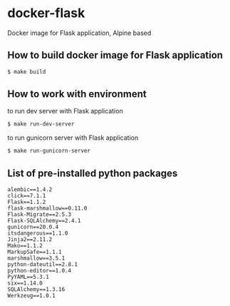 # docker-flask

Docker image for Flask application, Alpine based

## How to build docker image for Flask application

```sh
$ make build
```

## How to work with environment

to run dev server with Flask application
```sh
$ make run-dev-server
```

to run gunicorn server with Flask application
```sh
$ make run-gunicorn-server
```

## List of pre-installed python packages

```
alembic==1.4.2
click==7.1.1
Flask==1.1.2
flask-marshmallow==0.11.0
Flask-Migrate==2.5.3
Flask-SQLAlchemy==2.4.1
gunicorn==20.0.4
itsdangerous==1.1.0
Jinja2==2.11.2
Mako==1.1.2
MarkupSafe==1.1.1
marshmallow==3.5.1
python-dateutil==2.8.1
python-editor==1.0.4
PyYAML==5.3.1
six==1.14.0
SQLAlchemy==1.3.16
Werkzeug==1.0.1
```
